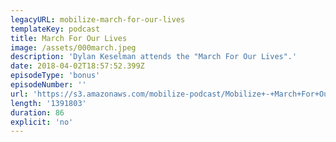 ```yaml
---
legacyURL: mobilize-march-for-our-lives
templateKey: podcast
title: March For Our Lives
image: /assets/000march.jpeg
description: 'Dylan Keselman attends the "March For Our Lives".'
date: 2018-04-02T18:57:52.399Z
episodeType: 'bonus'
episodeNumber: ''
url: 'https://s3.amazonaws.com/mobilize-podcast/Mobilize+-+March+For+Our+Lives'
length: '1391803'
duration: 86
explicit: 'no'
---
```

